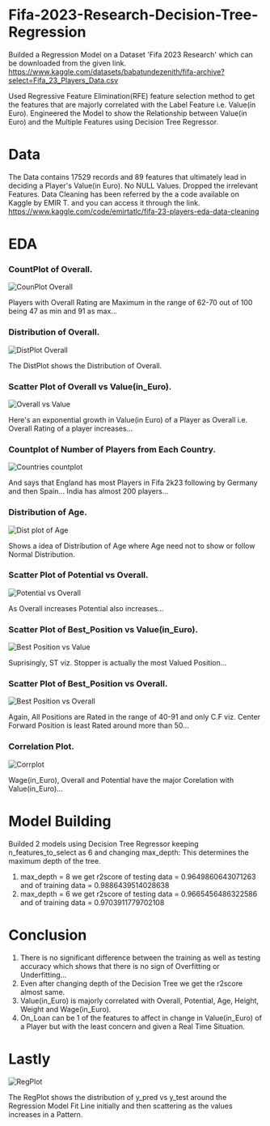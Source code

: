 # Fifa-2023-Research-Decision-Tree-Regression
Builded a Regression Model on a Dataset 'Fifa 2023 Research' which can be downloaded from the given link.
https://www.kaggle.com/datasets/babatundezenith/fifa-archive?select=Fifa_23_Players_Data.csv

Used Regressive Feature Elimination(RFE) feature selection method to get the features that are majorly correlated with the Label Feature i.e. Value(in Euro).
Engineered the Model to show the Relationship between Value(in Euro) and the Multiple Features using Decision Tree Regressor.

# Data
The Data contains 17529 records and 89 features that ultimately lead in deciding a Player's  Value(in Euro).
No NULL Values.
Dropped the irrelevant Features.
Data Cleaning has been referred by the a code available on Kaggle by EMIR T. and you can access it through the link.
https://www.kaggle.com/code/emirtatlc/fifa-23-players-eda-data-cleaning

# EDA

### CountPlot of Overall.

![CounPlot Overall](https://github.com/001-Shubham/Fifa-2023-Research-Decision-Tree-Regression/assets/135433418/b8d857ae-484f-4d7b-9984-7e0dc6a99b18)

Players with Overall Rating are Maximum in the range of 62-70 out of 100 being 47 as min and 91 as max...


   
### Distribution of Overall.

![DistPlot Overall](https://github.com/001-Shubham/Fifa-2023-Research-Decision-Tree-Regression/assets/135433418/378f2401-655c-4c6d-921a-c6e8ec81d67a)

The DistPlot shows the Distribution of Overall.

### Scatter Plot of Overall vs Value(in_Euro).

![Overall vs Value](https://github.com/001-Shubham/Fifa-2023-Research-Decision-Tree-Regression/assets/135433418/e16e0706-c007-4fc3-99a2-cde4741e7abc)

Here's an exponential growth in Value(in Euro) of a Player as Overall i.e. Overall Rating of a player increases...

### Countplot of Number of Players from Each Country.

![Countries countplot](https://github.com/001-Shubham/Fifa-2023-Research-Decision-Tree-Regression/assets/135433418/a0f1f85d-c1da-4cc0-ae01-c8bee5b5893a)

And says that England has most Players in Fifa 2k23 following by Germany and then Spain...
India has almost 200 players...

### Distribution of Age.

![Dist plot of Age](https://github.com/001-Shubham/Fifa-2023-Research-Decision-Tree-Regression/assets/135433418/192aa8ba-5267-47f6-b67b-fa58f865da90)

Shows a idea of Distribution of Age where Age need not to show or follow Normal Distribution.

### Scatter Plot of Potential vs Overall.

![Potential vs Overall](https://github.com/001-Shubham/Fifa-2023-Research-Decision-Tree-Regression/assets/135433418/8dd9c749-8026-4b04-83a9-ff65d1f229a0)

As Overall increases Potential also increases...

### Scatter Plot of Best_Position vs Value(in_Euro).

![Best Position vs Value](https://github.com/001-Shubham/Fifa-2023-Research-Decision-Tree-Regression/assets/135433418/c644ca48-f32d-4637-8229-36089a5f484c)

Suprisingly, ST viz. Stopper is actually the most Valued Position...

### Scatter Plot of Best_Position vs Overall.

![Best Position vs Overall](https://github.com/001-Shubham/Fifa-2023-Research-Decision-Tree-Regression/assets/135433418/da80b268-9704-4d25-850a-c55145335703)

Again, All Positions are Rated in the range of 40-91 and only C.F viz. Center Forward Position is least Rated around more than 50...

### Correlation Plot.

![Corrplot](https://github.com/001-Shubham/Fifa-2023-Research-Decision-Tree-Regression/assets/135433418/e09ceea0-bf5f-4b28-9ee0-39fc4d43b491)

Wage(in_Euro), Overall and Potential have the major Corelation with Value(in_Euro)...

# Model Building
Builded 2 models using Decision Tree Regressor keeping n_features_to_select as 6 and changing max_depth: This determines the maximum depth of the tree.
1. max_depth = 8 we get r2score of testing data = 0.9649860643071263 and of training data  = 0.9886439514028638
2. max_depth = 6 we get r2score of testing data = 0.9665456486322586 and of training data = 0.9703911779702108

# Conclusion
1. There is no significant difference between the training as well as testing accuracy which shows that there is no sign of Overfitting or Underfitting...
2. Even after changing depth of the Decision Tree we get the r2score almost same.
3. Value(in_Euro) is majorly correlated with Overall, Potential, Age, Height, Weight and Wage(in_Euro).
4. On_Loan can be 1 of the features to affect in change in Value(in_Euro) of a Player but with the least concern and given a Real Time Situation.

# Lastly
![RegPlot](https://github.com/001-Shubham/Fifa-2023-Research-Decision-Tree-Regression/assets/135433418/067ca09c-567b-4f7f-8e2b-502be7e27dd1)

The RegPlot shows the distribution of y_pred vs y_test around the Regression Model Fit Line initially and then scattering as the values increases in a Pattern.

